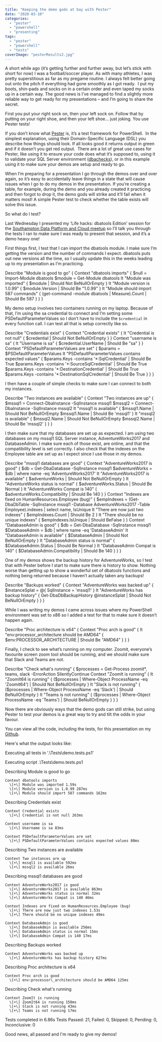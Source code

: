 ```yaml
---
title: "Keeping the demo gods at bay with Pester"
date: "2020-03-10"
categories: 
  - "pester"
  - "powershell"
  - "presenting"
tags: 
  - "pester"
  - "powershell"
  - "tests"
coverImage: "pesterResults2.jpg"
---
```


A short while ago (it’s getting further and further away, but let’s stick with short for now) I was a football/soccer player. As with many athletes, I was pretty superstitious as far as my pregame routine. I always felt better going out onto the pitch if everything had gone smoothly as I got ready.  I put my boots, shin-pads and socks on in a certain order and even taped my socks up in a certain way. The good news is I’ve managed to find a slightly more reliable way to get ready for my presentations – and I’m going to share the secret.

First you put your right sock on, then your left sock on. Follow that by putting on your right shoe, and then your left shoe… just joking. You use Pester tests!

If you don’t know what [Pester](https://pester.dev/) is, it’s a test framework for PowerShell.  In the simplest explanation, using their Domain-Specific Language (DSL) you describe how things should look. If all looks good it returns output in green and if it doesn’t you get red output.  There are a lot of great use cases for Pester, like using it to ensure your code does what it’s supposed to, using it to validate your SQL Server environment ([dbachecks](https://github.com/sqlcollaborative/dbachecks)), or in this example using it to make sure your demos are setup and ready to go.

When I’m preparing for a presentation I go through the demos over and over again, so it’s easy to accidentally leave things in a state that will cause issues when I go to do my demos in the presentation. If you’re creating a table, for example, during the demo and you already created it practicing and then forgot to drop it, the demo gods will strike and it’ll fail when it matters most! A simple Pester test to check whether the table exists will solve this issue.

So what do I test?

Last Wednesday I presented my ‘Life hacks: dbatools Edition’ session for the [Southampton Data Platform and Cloud meetup](https://www.meetup.com/Southampton-Data-Platform-and-Cloud-Group/) so I’ll talk you through the tests I ran to make sure I was ready to present that session, and it’s a demo heavy one!

First things first, I test that I can import the dbatools module. I make sure I’m getting the version and the number of commands I expect. dbatools puts out new versions all the time, so I usually update this in the weeks leading up to my presentation as I’m practicing.

Describe "Module is good to go" {
    Context "dbatools imports" {
        $null = Import-Module dbatools
        $module = Get-Module dbatools
        It "Module was imported" {
            $module | Should Not BeNullOrEmpty
        }
        It "Module version is 1.0.99" {
            $module.Version | Should Be "1.0.99"
        }
        It "Module should import 587 commands" {
            (get-command -module dbatools | Measure).Count | Should Be 587
        }
    }
}

My demo setup involves two containers running on my laptop. Because of that, I’m using the sa credential to connect and I’m setting some PSDefaultParameterValues so I don’t have to include the `$credential` in every function call. I can test all that is setup correctly like so.

Describe "Credentials exist" {
    Context "Credential exists" {
        It "Credential is not null" {
            $credential | Should Not BeNullOrEmpty
        }
    }
    Context "username is sa" {
        It "Username is sa" {
            $credential.UserName | Should Be "sa"
        }
    }
    Context "PSDefaultParameterValues are set" {
        $params = $PSDefaultParameterValues
        It "PSDefaultParameterValues contains expected values" {
            $params.Keys -contains '\*:SqlCredential' | Should Be True
            $params.Keys -contains '\*:SourceSqlCredential' | Should Be True
            $params.Keys -contains '\*:DestinationCredential' | Should Be True
            $params.Keys -contains '\*:DestinationSqlCredential' | Should Be True
        }
    }
}

I then have a couple of simple checks to make sure I can connect to both my instances.

Describe "Two instances are available" {
    Context "Two instances are up" {
        $mssql1 = Connect-DbaInstance -SqlInstance mssql1
        $mssql2 = Connect-DbaInstance -SqlInstance mssql2
        It "mssql1 is available" {
            $mssql1.Name | Should Not BeNullOrEmpty
            $mssql1.Name | Should Be 'mssql1'
        }
        It "mssql2 is available" {
            $mssql2.Name | Should Not BeNullOrEmpty
            $mssql2.Name | Should Be 'mssql2'
        }
    }
}

I then make sure that my databases are set up as expected. I am using two databases on my mssql1 SQL Server instance, AdventureWorks2017 and DatabaseAdmin. I make sure each of those exist, are online, and that the compatibility level is set correctly. I also check that the indexes on the Employee table are set up as I expect since I use those in my demos.

Describe "mssql1 databases are good" {
    Context "AdventureWorks2017 is good" {
        $db = Get-DbaDatabase -SqlInstance mssql1
        $adventureWorks = $db | where name -eq 'AdventureWorks2017'
        It "AdventureWorks2017 is available" {
            $adventureWorks | Should Not BeNullOrEmpty
        }
        It "AdventureWorks status is normal" {
            $adventureWorks.Status | Should Be Normal
        }
        It "AdventureWorks Compat is 140" {
            $adventureWorks.Compatibility | Should Be 140
        }
    }
    Context "Indexes are fixed on HumanResources.Employee (bug)" {
        $empIndexes = (Get-DbaDbTable -SqlInstance mssql1 -Database AdventureWorks2017 -Table Employee).indexes | select name, IsUnique
        It "There are now just two indexes" {
            $empIndexes.Count | Should Be 2
        }
        It "There should be no unique indexes" {
            $empIndexes.IsUnique | Should BeFalse
        }
    }
    Context "DatabaseAdmin is good" {
        $db = Get-DbaDatabase -SqlInstance mssql1
        $DatabaseAdmin = $db | where name -eq 'DatabaseAdmin'
        It "DatabaseAdmin is available" {
            $DatabaseAdmin | Should Not BeNullOrEmpty
        }
        It "DatabaseAdmin status is normal" {
            $DatabaseAdmin.Status | Should Be Normal
        }
        It "DatabaseAdmin Compat is 140" {
            $DatabaseAdmin.Compatibility | Should Be 140
        }
    }
}

One of my demos shows the backup history for AdventureWorks, so I test that with Pester before I start to make sure there is history to show. Nothing worse than getting up to show a wonderful set of dbatools functions and nothing being returned because I haven’t actually taken any backups!

Describe "Backups worked" {
    Context "AdventureWorks was backed up" {
        $instanceSplat = @{
            SqlInstance   = 'mssql1'
        }
        It "AdventureWorks has backup history" {
            Get-DbaDbBackupHistory @instanceSplat | Should Not BeNullOrEmpty
        }
    }
}

While I was writing my demos I came across issues where my PowerShell environment was set to x86 so I added a test for that to make sure it doesn’t happen again.

Describe "Proc architecture is x64" {
    Context "Proc arch is good" {
        It "env:processor\_architecture should be AMD64" {
            $env:PROCESSOR\_ARCHITECTURE | Should Be "AMD64"
        }
    }
}

Finally, I check to see what’s running on my computer. Zoomit, everyone’s favourite screen zoom tool should be running, and we should make sure that Slack and Teams are not.

Describe "Check what's running" {
    $processes = Get-Process zoomit\*, teams, slack -ErrorAction SilentlyContinue
    Context "ZoomIt is running" {
        It "ZoomIt64 is running" {
            ($processes | Where-Object ProcessName -eq 'Zoomit64') | Should Not BeNullOrEmpty
        }
        It "Slack is not running" {
            ($processes | Where-Object ProcessName -eq 'Slack') | Should BeNullOrEmpty
        }
        It "Teams is not running" {
            ($processes | Where-Object ProcessName -eq 'Teams') | Should BeNullOrEmpty
        }
    }
}

Now there are obviously ways that the demo gods can still strike, but using Pester to test your demos is a great way to try and tilt the odds in your favour.

You can view all the code, including the tests, for this presentation on my [Github](https://github.com/jpomfret/demos/tree/master/LifeHacks_dbatools).

Here's what the output looks like:

Executing all tests in '.\\Tests\\demo.tests.ps1'

Executing script .\\Tests\\demo.tests.ps1

  Describing Module is good to go

    Context dbatools imports
      \[+\] Module was imported 1.59s
      \[+\] Module version is 1.0.99 287ms
      \[+\] Module should import 587 commands 162ms

  Describing Credentials exist

    Context Credential exists
      \[+\] Credential is not null 263ms

    Context username is sa
      \[+\] Username is sa 83ms

    Context PSDefaultParameterValues are set
      \[+\] PSDefaultParameterValues contains expected values 80ms

  Describing Two instances are available

    Context Two instances are up
      \[+\] mssql1 is available 592ms
      \[+\] mssql2 is available 26ms

  Describing mssql1 databases are good

    Context AdventureWorks2017 is good
      \[+\] AdventureWorks2017 is available 863ms
      \[+\] AdventureWorks status is normal 32ms
      \[+\] AdventureWorks Compat is 140 46ms

    Context Indexes are fixed on HumanResources.Employee (bug)
      \[+\] There are now just two indexes 1.53s
      \[+\] There should be no unique indexes 49ms

    Context DatabaseAdmin is good
      \[+\] DatabaseAdmin is available 256ms
      \[+\] DatabaseAdmin status is normal 15ms
      \[+\] DatabaseAdmin Compat is 140 17ms

  Describing Backups worked

    Context AdventureWorks was backed up
      \[+\] AdventureWorks has backup history 627ms

  Describing Proc architecture is x64

    Context Proc arch is good
      \[+\] env:processor\_architecture should be AMD64 125ms

  Describing Check what's running

    Context ZoomIt is running
      \[+\] ZoomIt64 is running 150ms
      \[+\] Slack is not running 43ms
      \[+\] Teams is not running 17ms
Tests completed in 6.86s
Tests Passed: 21, Failed: 0, Skipped: 0, Pending: 0, Inconclusive: 0 

Good news, all passed and I'm ready to give my demos!
